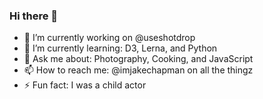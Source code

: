 ### Hi there 👋

- 🔭 I’m currently working on @useshotdrop
- 🌱 I’m currently learning: D3, Lerna, and Python
- 💬 Ask me about: Photography, Cooking, and JavaScript
- 📫 How to reach me: @imjakechapman on all the thingz
- ⚡ Fun fact: I was a child actor
